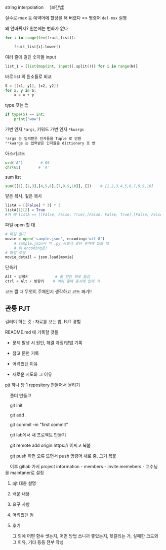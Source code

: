 string interpolation     (보간법)

실수로 max 등 예약어에 할당을 해 버렸다  => 명령어 `del max` 실행

왜 안바뀌지? 원본에는 변화가 없다

```python
for i in range(len(fruit_list)):

    fruit_list[i].lower()
```

여러 줄에 걸친 숫자들 input

```python
list_1 = [list(map(int, input().split())) for i in range(N)]
```

바로 list 의 원소들로 비교

```python
S = [[x1, y1], [x2, y2]]
for x, y in S:
    x = x + y
```

type 찾는 법

```python
if type(5) == int:
    print("wow")
```

가변 인자 `*args`, 키워드 가변 인자 `*kwargs`

```python
*args 는 입력받은 인자들을 Tuple 로 반환
**kwargs 는 입력받은 인자들을 dictionary 로 반
```

아스키코드

```python
ord('A')        # 65
chr(65)        # 'A'
```

sum list

```python
sum([[1],[2,3],[4,5,6],[7,8,9,10]], [])    # [1,2,3,4,5,6,7,8,9,10]
```

얕은 복사, 깊은 복사

```python
listA = [[False] * 3] * 3
listA[1][2] = True
#이 때 listA == [[False, False, True],[False, False, True],[False, False, True]]
```

파일 open 할 대

```python
# 파일 열기
movie = open('sample.json', encoding='utf-8')
    # sample.json이 이 .py 파일과 같은 위치에 있을 때
    # 뒤 encoding은?
# 파일 로딩
movie_detail = json.load(movie)
```

단축키

```python
Alt + 방향키            # 줄 한칸 위로 옮김
ctrl + Alt + 방향키    # 여러 줄에 동시에 입력 가
```

코드 짤 때 무엇이 주체인지 생각하고 코드 짜기!!

## 관통 PJT

길러야 하는 것 : 자료를 보는 법, PJT 경험

README.md 에 기록할 것들

- 문제 발생 시 원인, 해결 과정/방법 기록

- 참고 문헌 기록

- 어려웠던 이유

- 새로운 시도와 그 이유 

pjt 하나 당 1 repository 만들어서 올리기

    폴더 만들고

    git init

    git add .

    git commit -m "first commit"

    git lab에서 새 프로젝트 만들기

    git remote add origin https:// 어쩌고 복붙

    git push 하면 오류 뜨면서 push 명령어 새로 줌, 그거 복붙

    이후 gitlab 가서 project information - members - invite memebers - 교수님을 maintaner로 설정

1. pjt 대충 설명 

2. 배운 내용

3. 요구 사항

4. 어려웠던 점

5. 후기
   
   그 외에 어떤 함수 썻는지, 어떤 방법 쓰니까 좋았는지, 헷갈리는 거, 실패한 코드와 그 이유, 기타 등등 전부 작성
